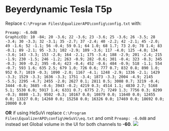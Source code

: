 # Beyerdynamic Tesla T5p
Replace `C:\Program Files\EqualizerAPO\config\config.txt` with:
```
Preamp: -6.0dB
GraphicEQ: 10 -84; 20 -3.6; 22 -3.6; 23 -3.6; 25 -3.6; 26 -3.5; 28 -3.4; 30 -3.3; 32 -3.1; 35 -2.7; 37 -2.4; 40 -2.2; 42 -2.1; 45 -2.0; 49 -1.6; 52 -1.1; 56 -0.4; 59 0.1; 64 1.0; 68 1.7; 73 2.0; 78 1.4; 83 -0.1; 89 -2.1; 95 -3.3; 102 -2.9; 109 -3.6; 117 -4.0; 125 -4.0; 134 -3.6; 143 -3.3; 153 -2.8; 164 -2.1; 175 -3.4; 188 -2.9; 201 -2.4; 215 -1.9; 230 -1.5; 246 -1.2; 263 -0.9; 282 -0.6; 301 -0.4; 323 -0.3; 345 -0.3; 369 -0.2; 395 -0.4; 423 -0.4; 452 -0.6; 484 -0.9; 518 -1.1; 554 -0.7; 593 1.6; 635 2.5; 679 1.0; 726 0.6; 777 0.7; 832 0.8; 890 1.0; 952 0.7; 1019 -0.3; 1090 -2.0; 1167 -4.1; 1248 -2.9; 1336 -2.1; 1429 -3.3; 1529 -3.3; 1636 -3.3; 1751 -3.4; 1873 -3.3; 2004 -4.9; 2145 -5.5; 2295 -4.7; 2455 -2.0; 2627 0.1; 2811 0.5; 3008 0.7; 3219 -0.4; 3444 -0.8; 3685 -0.6; 3943 -0.2; 4219 0.3; 4514 1.1; 4830 2.7; 5168 5.1; 5530 6.0; 5917 1.4; 6331 0.7; 6775 2.7; 7249 1.3; 7756 0.3; 8299 -0.3; 8880 -1.3; 9502 -0.3; 10167 0.0; 10879 0.0; 11640 0.0; 12455 0.0; 13327 0.0; 14260 0.0; 15258 0.0; 16326 0.0; 17469 0.0; 18692 0.0; 20000 0.0
```
**OR** if using HeSuVi replace `C:\Program Files\EqualizerAPO\config\HeSuVi\eq.txt` and omit `Preamp: -6.0dB` and instead set Global volume in the UI for both channels to **-60**.
![](https://raw.githubusercontent.com/jaakkopasanen/AutoEq/master/results/SBAF-Serious/headphoncecom/onear/Beyerdynamic%20Tesla%20T5p/Beyerdynamic%20Tesla%20T5p.png)